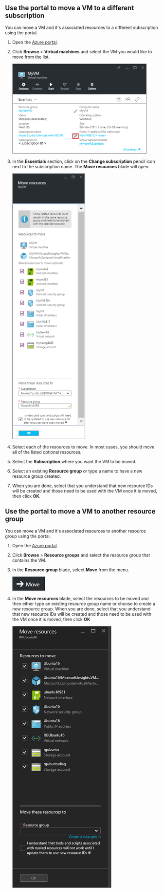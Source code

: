 

## Use the portal to move a VM to a different subscription

You can move a VM and it's associated resources to a different subscription using the portal.

1. Open the [Azure portal](https://portal.azure.com).
2. Click **Browse** > **Virtual machines** and select the VM you would like to move from the list.
	
	![Screenshot of the Essentials section where you click the pencil icon to open the Move resources blade.](./media/virtual-machines-common-move-vm/move-button.png)
	
3. In the **Essentials** section, click on the **Change subscription** pencil icon next to the subscription name. The **Move resources** blade will open.
	
	![Screenshot of the Move resources blade.](./media/virtual-machines-common-move-vm/move.png)
	
4. Select each of the resources to move. In most cases, you should move all of the listed optional resources.
5. Select the **Subscription** where you want the VM to be moved.
6. Select an existing **Resource group** or type a name to have a new resource group created.
7. When you are done, select that you understand that new resource IDs will be created and those need to be used with the VM once it is moved, then click **OK**.

## Use the portal to move a VM to another resource group

You can move a VM and it's associated resources to another resource group using the portal.

1. Open the [Azure portal](https://portal.azure.com).
2. Click **Browse** > **Resource groups** and select the resource group that contains the VM.
3. In the **Resource group** blade, select **Move** from the menu.
	
	![Screenshot of the Move button on the Resource groups menu.](./media/virtual-machines-common-move-vm/move-rg.png)
	
3. In the **Move resources** blade, select the resources to be moved and then either type an existing resource group name or choose to create a new resource group. When you are done, select that you understand that new resource IDs will be created and those need to be used with the VM once it is moved, then click **OK**
	
	![Screenshot of the Move resources blade.](./media/virtual-machines-common-move-vm/move-rg-list.png)




